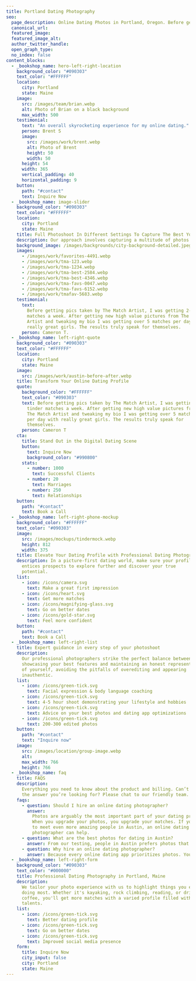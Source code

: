 ```yaml
---
title: Portland Dating Photography
seo:
  page_description: Online Dating Photos in Portland, Oregon. Before getting my pics taken by The Match Artist, I was getting 2-3 matches a week. Now I get 30+ matches every week!
  canonical_url:
  featured_image:
  featured_image_alt:
  author_twitter_handle:
  open_graph_type:
  no_index: false
content_blocks:
  - _bookshop_name: hero-left-right-location
    background_color: "#090303"
    text_color: "#FFFFFF"
    location:
      city: Portland
      state: Maine
    image:
      src: /images/team/brian.webp
      alt: Photo of Brian on a black background
      max_width: 500
    testimonial:
      text: "An overall skyrocketing experience for my online dating."
      person: Brent S
      image:
        src: /images/work/brent.webp
        alt: Photo of Brent
        height: 50
        width: 50
      height: 54
      width: 365
      vertical_padding: 40
      horizontal_padding: 9
    button:
      path: "#contact"
      text: Inquire Now
  - _bookshop_name: image-slider
    background_color: "#090303"
    text_color: "#FFFFFF"
    location:
      city: Portland
      state: Maine
    title: Full Photoshoot In Different Settings To Capture The Best You
    description: Our approach involves capturing a multitude of photos to ensure we curate a selection that shows your personality, helping you stand out on dating platforms.
    background_image: /images/backgrounds/city-background-detailed.jpeg
    images:
      - /images/work/favorites-4491.webp
      - /images/work/tma-123.webp
      - /images/work/tma-1234.webp
      - /images/work/tma-best-2584.webp
      - /images/work/tma-best-4346.webp
      - /images/work/tma-favs-0047.webp
      - /images/work/tma-favs-6152.webp
      - /images/work/tmafav-5683.webp
    testimonial:
      text:
        Before getting pics taken by The Match Artist, I was getting 2-3 tinder
        matches a week. After getting new high value pictures from The Match
        Artist and tweaking my bio I was getting over 5 matches per day with
        really great girls. The results truly speak for themselves.
      person: Cameron T.
  - _bookshop_name: left-right-quote
    background_color: "#090303"
    text_color: "#FFFFFF"
    location:
      city: Portland
      state: Maine
    image:
      src: /images/work/austin-before-after.webp
    title: Transform Your Online Dating Profile
    quote:
      background_color: "#FFFFFF"
      text_color: "#090303"
      text: Before getting pics taken by The Match Artist, I was getting 2-3
        tinder matches a week. After getting new high value pictures from
        The Match Artist and tweaking my bio I was getting over 5 matches
        per day with really great girls. The results truly speak for
        themselves.
      person: Cameron T
    cta:
      title: Stand Out in the Digital Dating Scene
      button:
        text: Inquire Now
        background_color: "#990800"
      stats:
        - number: 1000
          text: Successful Clients
        - number: 20
          text: Marriages
        - number: 250
          text: Relationships
    button:
      path: "#contact"
      text: Book a Call
  - _bookshop_name: left-right-phone-mockup
    background_color: "#FFFFFF"
    text_color: "#090303"
    image:
      src: /images/mockups/tindermock.webp
      height: 812
      width: 375
    title: Elevate Your Dating Profile with Professional Dating Photography
    description: In a picture-first dating world, make sure your profile photo
      entices prospects to explore further and discover your true
      potential.
    list:
      - icon: /icons/camera.svg
        text: Make a great first impression
      - icon: /icons/heart.svg
        text: Get more matches
      - icon: /icons/magnifying-glass.svg
        text: Go on better dates
      - icon: /icons/gold-star.svg
        text: Feel more confident
    button:
      path: "#contact"
      text: Book a Call
  - _bookshop_name: left-right-list
    title: Expert guidance in every step of your photoshoot
    description:
      Our professional photographers strike the perfect balance between
      showcasing your best features and maintaining an honest representation
      of yourself, avoiding the pitfalls of overediting and appearing
      inauthentic.
    list:
      - icon: /icons/green-tick.svg
        text: Facial expression & body language coaching
      - icon: /icons/green-tick.svg
        text: 4-5 hour shoot demonstrating your lifestyle and hobbies
      - icon: /icons/green-tick.svg
        text: Advice on your best photos and dating app optimizations
      - icon: /icons/green-tick.svg
        text: 200-300 edited photos
    button:
      path: "#contact"
      text: "Inquire now"
    image:
      src: /images/location/group-image.webp
      alt:
      max_width: 766
      height: 766
  - _bookshop_name: faq
    title: FAQS
    description:
      Everything you need to know about the product and billing. Can’t find
      the answer you’re looking for? Please chat to our friendly team.
    faqs:
      - question: Should I hire an online dating photographer?
        answer:
          Photos are arguably the most important part of your dating profile.
          When you upgrade your photos, you upgrade your matches. If you want
          to meet even more amazing people in Austin, an online dating
          photographer can help.
      - question: What are the best photos for dating in Austin?
        answer: From our testing, people in Austin prefers photos that are authentic. This means no professional studio photos which have obviously been posed and edited. Instead, your photos should be taken outdoors in natural light, and they should focus on your charm, personality and confidence.
      - question: Why hire an online dating photographer?
        answer: Because every online dating app prioritizes photos. You could look like Brad Pitt in real life, but if your photos suck and people can't see that - then you're not going to be matching with many people. Most people don't have great photos. So we scrap together whatever old photos we can find, add in a few bathroom selfies and hope for the best. We know these awkward photos don't do us justice, but it's all we have. An online dating photographer will help showcase all your best features. They'll highlight your charisma, charm and confidence. The'll find all your best angles, help you look natural and deliver stunning photos that will stop people in their tracks.
  - _bookshop_name: left-right-form
    background_color: "#090303"
    text_color: "#000000"
    title: Professional Dating Photography in Portland, Maine
    description:
      We tailor your photo experience with us to highlight things you enjoy
      doing most. Whether it's kayaking, rock climbing, reading, or drinking
      coffee, you'll get more matches with a varied profile filled with your
      talents.
    list:
      - icon: /icons/green-tick.svg
        text: Better dating profile
      - icon: /icons/green-tick.svg
        text: Go on better dates
      - icon: /icons/green-tick.svg
        text: Improved social media presence
    form:
      title: Inquire Now
      city_input: false
      city: Portland
      state: Maine
---
```

